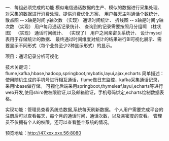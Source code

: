 一．每组必须完成的功能 模似电信通话数据的生产、模似的数据进行采集处理、对采集的数据进行消费处理、提供消费优化方案、 用户每天主叫通话个数统计、 散点图 -- x轴是时间 y轴次数 （实现） 通话时间统计、 折线图 -- x轴是时间
y轴次数 （实现） 用户每月通话记录统计、 查询到的记录需要按照月分组啊 （柱状图） （实现） 通话时间统计、 （实现了） 用户之间亲密关系统计、 设计mysql表用于存储统计的数据、
最终通过时间维度对统计的结果进行BI可视化展示、需要显示不同形式（每个业务至少2种显示形式）的显示。

项目：通话记录分析可视化 

技术关键词：flume,kafka,hbase,hadoop,springboot,mybatis,layui,ajax,echarts
简单描述： 使用随机生成的手机号进行相互通话，flume做日志监控，kafka采集通话记录，采用hbase做存储。
可视化后端采用springboot,thymeleaf,layui,echarts等进行web开发,使用shiro做权限验证,以及邮箱验证，手机号码绑定,echarts绘制数据表格。

实现功能：管理员查看系统总数据,系统每天刷新数据。
个人用户需要完成平台的注册后可以查看每天，每个月的通话时间，通话次数，以及亲密度的查看。
管理员不仅拥有个人的权限，还可以查看整个系统的情况。

预览地址：http://47.xxx.xxx.56:8080